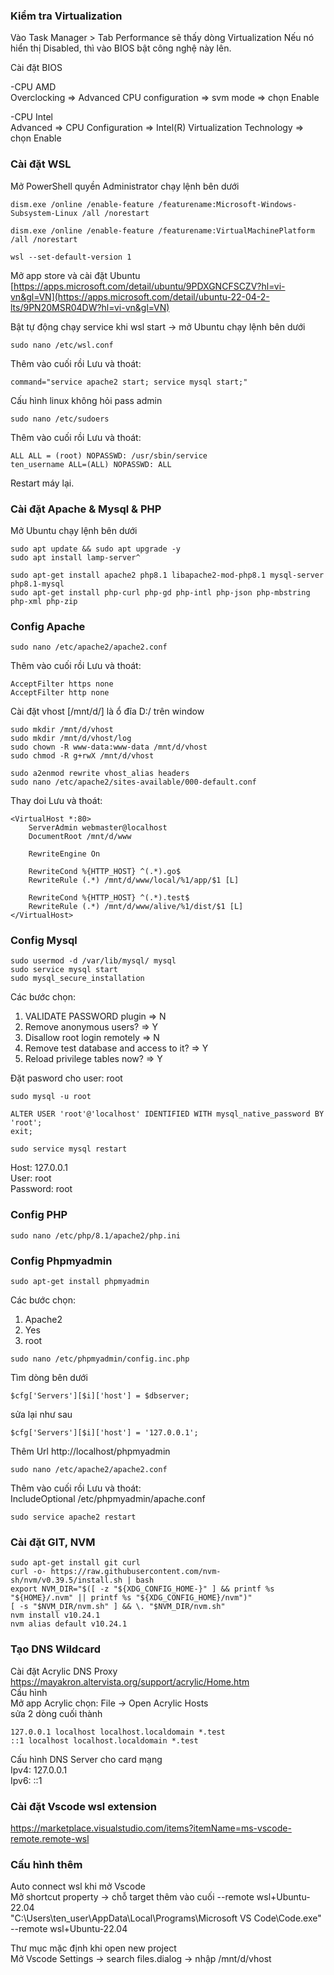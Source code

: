 ### Kiểm tra Virtualization
Vào Task Manager > Tab Performance sẽ thấy dòng Virtualization
Nếu nó hiển thị Disabled, thì vào BIOS bật công nghệ này lên. 

Cài đặt BIOS

-CPU AMD  
Overclocking => Advanced CPU configuration => svm mode => chọn Enable

-CPU Intel  
Advanced => CPU Configuration => Intel(R) Virtualization Technology => chọn Enable

### Cài đặt WSL
Mở PowerShell quyền Administrator chạy lệnh bên dưới  
~~~
dism.exe /online /enable-feature /featurename:Microsoft-Windows-Subsystem-Linux /all /norestart
~~~
~~~
dism.exe /online /enable-feature /featurename:VirtualMachinePlatform /all /norestart
~~~
~~~
wsl --set-default-version 1
~~~

Mở app store và cài đặt Ubuntu  
[https://apps.microsoft.com/detail/ubuntu/9PDXGNCFSCZV?hl=vi-vn&gl=VN](https://apps.microsoft.com/detail/ubuntu-22-04-2-lts/9PN20MSR04DW?hl=vi-vn&gl=VN)

Bật tự động chạy service khi wsl start  -> mở Ubuntu chạy lệnh bên dưới
~~~
sudo nano /etc/wsl.conf
~~~
Thêm vào cuối rồi Lưu và thoát:  
```
command="service apache2 start; service mysql start;"
```

Cấu hình linux không hỏi pass admin
~~~
sudo nano /etc/sudoers
~~~
Thêm vào cuối rồi Lưu và thoát:  
```
ALL ALL = (root) NOPASSWD: /usr/sbin/service  
ten_username ALL=(ALL) NOPASSWD: ALL
```

Restart máy lại.

### Cài đặt Apache & Mysql & PHP
Mở Ubuntu chạy lệnh bên dưới
~~~
sudo apt update && sudo apt upgrade -y
sudo apt install lamp-server^

sudo apt-get install apache2 php8.1 libapache2-mod-php8.1 mysql-server php8.1-mysql
sudo apt-get install php-curl php-gd php-intl php-json php-mbstring php-xml php-zip
~~~

### Config Apache
~~~
sudo nano /etc/apache2/apache2.conf
~~~
Thêm vào cuối rồi Lưu và thoát: 
```
AcceptFilter https none  
AcceptFilter http none
```

Cài đặt vhost [/mnt/d/] là ổ đĩa D:/ trên window 
~~~
sudo mkdir /mnt/d/vhost
sudo mkdir /mnt/d/vhost/log
sudo chown -R www-data:www-data /mnt/d/vhost
sudo chmod -R g+rwX /mnt/d/vhost

sudo a2enmod rewrite vhost_alias headers
sudo nano /etc/apache2/sites-available/000-default.conf
~~~

Thay doi Lưu và thoát:  
```
<VirtualHost *:80>
    ServerAdmin webmaster@localhost
    DocumentRoot /mnt/d/www

    RewriteEngine On

    RewriteCond %{HTTP_HOST} ^(.*).go$
    RewriteRule (.*) /mnt/d/www/local/%1/app/$1 [L]

    RewriteCond %{HTTP_HOST} ^(.*).test$
    RewriteRule (.*) /mnt/d/www/alive/%1/dist/$1 [L]
</VirtualHost>
```
 
### Config Mysql
~~~
sudo usermod -d /var/lib/mysql/ mysql
sudo service mysql start
sudo mysql_secure_installation
~~~
Các bước chọn: 
1. VALIDATE PASSWORD plugin => N
2. Remove anonymous users? => Y
3. Disallow root login remotely => N
4. Remove test database and access to it? => Y
5. Reload privilege tables now? => Y

Đặt pasword cho user: root
~~~
sudo mysql -u root

ALTER USER 'root'@'localhost' IDENTIFIED WITH mysql_native_password BY 'root';
exit;

sudo service mysql restart
~~~

Host: 127.0.0.1  
User: root  
Password: root  

### Config PHP
~~~
sudo nano /etc/php/8.1/apache2/php.ini
~~~

### Config Phpmyadmin
~~~
sudo apt-get install phpmyadmin
~~~
Các bước chọn: 
1. Apache2 
2. Yes
3. root

~~~
sudo nano /etc/phpmyadmin/config.inc.php
~~~
Tìm dòng bên dưới  
```
$cfg['Servers'][$i]['host'] = $dbserver;
```
sửa lại như sau
```
$cfg['Servers'][$i]['host'] = '127.0.0.1'; 
```

Thêm Url http://localhost/phpmyadmin
~~~
sudo nano /etc/apache2/apache2.conf
~~~
Thêm vào cuối rồi Lưu và thoát:  
IncludeOptional /etc/phpmyadmin/apache.conf

~~~
sudo service apache2 restart
~~~

### Cài đặt GIT, NVM
~~~
sudo apt-get install git curl
curl -o- https://raw.githubusercontent.com/nvm-sh/nvm/v0.39.5/install.sh | bash
export NVM_DIR="$([ -z "${XDG_CONFIG_HOME-}" ] && printf %s "${HOME}/.nvm" || printf %s "${XDG_CONFIG_HOME}/nvm")"
[ -s "$NVM_DIR/nvm.sh" ] && \. "$NVM_DIR/nvm.sh"
nvm install v10.24.1
nvm alias default v10.24.1
~~~


### Tạo DNS Wildcard
Cài đặt Acrylic DNS Proxy  
https://mayakron.altervista.org/support/acrylic/Home.htm  
Cấu hình  
Mở app Acrylic chọn: File -> Open Acrylic Hosts  
sửa 2 dòng cuối thành
~~~
127.0.0.1 localhost localhost.localdomain *.test
::1 localhost localhost.localdomain *.test
~~~

Cấu hình DNS Server cho card mạng  
Ipv4: 127.0.0.1  
Ipv6: ::1

### Cài đặt Vscode wsl extension
https://marketplace.visualstudio.com/items?itemName=ms-vscode-remote.remote-wsl

### Cấu hình thêm
Auto connect wsl khi mở Vscode  
Mở shortcut property -> chỗ target thêm vào cuối
 --remote wsl+Ubuntu-22.04  
"C:\Users\ten_user\AppData\Local\Programs\Microsoft VS Code\Code.exe" --remote wsl+Ubuntu-22.04

Thư mục mặc định khi open new project  
Mở Vscode Settings -> search files.dialog  -> nhập /mnt/d/vhost
